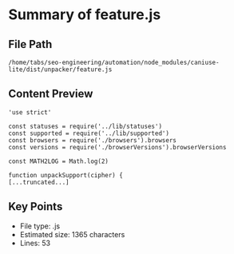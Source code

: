 # Summary of feature.js
  
## File Path
`/home/tabs/seo-engineering/automation/node_modules/caniuse-lite/dist/unpacker/feature.js`

## Content Preview
```
'use strict'

const statuses = require('../lib/statuses')
const supported = require('../lib/supported')
const browsers = require('./browsers').browsers
const versions = require('./browserVersions').browserVersions

const MATH2LOG = Math.log(2)

function unpackSupport(cipher) {
[...truncated...]
```

## Key Points
- File type: .js
- Estimated size: 1365 characters
- Lines: 53
